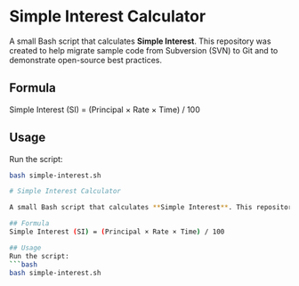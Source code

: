 # Simple Interest Calculator

A small Bash script that calculates **Simple Interest**. This repository was created to help migrate sample code from Subversion (SVN) to Git and to demonstrate open-source best practices.

## Formula
Simple Interest (SI) = (Principal × Rate × Time) / 100

## Usage
Run the script:
```bash
bash simple-interest.sh

# Simple Interest Calculator

A small Bash script that calculates **Simple Interest**. This repository was created to help migrate sample code from Subversion (SVN) to Git and to demonstrate open-source best practices.

## Formula
Simple Interest (SI) = (Principal × Rate × Time) / 100

## Usage
Run the script:
```bash
bash simple-interest.sh

